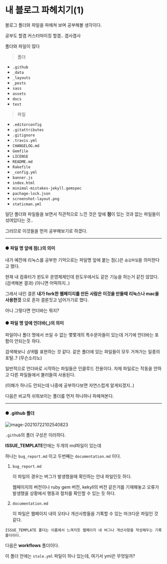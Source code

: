 # 내 블로그  파헤치기(1)

블로그 폴더와 파일을 파헤쳐 보며 공부해볼 생각이다.

공부도 할겸 커스터마이징 할겸.. 겸사겸사

폴더와 파일이 많다

> 폴더

* `.github`
* `_data`
* `_layouts`
* `_posts`
* `sass`
* `assets`
* `docs`
* `test`

> 파일

* `.editorconfig`
* `.gitattributes`
* `.gitignore`
* `.travis.yml`
* `CHANGELOG.md`
* `Gemfile`
* `LICENSE`
* `README.md`
* `Rakefile`
* `_config.yml`
* `banner.js`
* `index.html`
* `minimal-mistakes-jekyll.gemspec`
* `pachage-lock.json`
* `screenshot-layout.png`
* `staticman.yml`



일단 폴더와 파일들을 보면서 직관적으로 느낀 것은 앞에 **점**이 있는 것과 없는 파일들이 섞여있다는 것..

그러므로 이것들을 먼저 공부해보기로 하겠다.

---



#### ● 파일 명 앞에 점(.)의 의미

내가 예전에 리눅스를 공부한 기억으로는 파일명 앞에 붙는 점(.)은 `숨김파일`을 의미한다고 했다. 

현재 내 컴퓨터가 윈도우 운영체제인데 윈도우에서도 같은 기능을 하는거 같진 않았다. (검색해본 결과) (아니면 어떡하지..)

그래서 내린 결론 **내가 fork한 웹페이지를 만든 사람은 이것을 만들때 리눅스나 mac을 사용한것** 으로 혼자 결론짓고 넘어가기로 했다.



아니 그렇다면 언더바는 뭐지?



####  ● 파일 명 앞에 언더바(_)의 의미

파일이나 폴더 명에서 쓰일 수 없는 몇몇개의 특수문자들이 있는데 거기에 언더바는 포함이 안되는듯 하다.

검색해보니 *상위*를 표현하는 것 같다. 같은 폴더에 있는 파일들이 모두 거쳐가는 일종의 포털..? (무슨소리노)

일반적으로 언더바로 시작하는 파일들은 인클루드 전용이다. 자체 파일로는 작동을 안하고 다른 파일들에서 불러들여 사용된다.

(이해가 하나도 안되는데 나중에 공부하다보면 자연스럽게 알게되겠지..)



다음은 비교적 쉬워보이는 폴더를 먼저 하나하나 파헤쳐본다.

---



####  ● .github 폴더

![image-20210722102540823](C:\Users\Administrator\AppData\Roaming\Typora\typora-user-images\image-20210722102540823.png)

`.github`의 폴더 구성은 이러하다.



**ISSUE_TEMPLATE**안에는 두개의 md파일이 있는데

하나는 `bug_report.md` 이고 두번째는 `documentation.md` 이다.

1. `bug_report.md`

   이 파일의 경우는 버그가 발생했을때 확인하는 안내 파일인듯 하다.

   웹페이지의 버전이나 ruby gem 버전, kekyll의 버전 같은거를 기재해놓고 오류가 발생했을 상황에서 행동과 절차를 확인할 수 있는 듯 하다.

2. `documentation.md`

   이 파일은 웹페이지 내의 오타나 개선사항들을 기록할 수 있는 마크다운 파일인 것 같다.

```
ISSUE_TEMPLATE 폴더는 이름에서 느껴지듯 웹페이지 내 버그나 개선사항을 작성해두는 기록 폴더이다.
```



다음은 **workflows** 폴더이다.

이 폴더 안에는 `stale.yml` 파일이 하나 있는데, 여기서 yml은 무엇일까?

